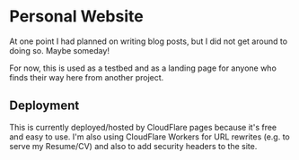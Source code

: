 # Personal Website

At one point I had planned on writing blog posts, but I did not get around to doing so. Maybe someday!

For now, this is used as a testbed and as a landing page for anyone who finds their way here from another project.

## Deployment

This is currently deployed/hosted by CloudFlare pages because it's free and easy to use. I'm also using CloudFlare Workers for URL rewrites (e.g. to serve my Resume/CV) and also to add security headers to the site.
